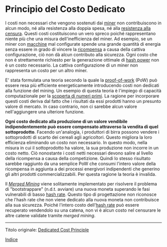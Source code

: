 # Principio del Costo Dedicato



I costi non necessari che vengono sostenuti dai [miner](ch101-glossary.md#miner) non contribuiscono in alcun modo, né alla resistenza alla doppia spesa, né alla [resistenza alla censura](ch028-censorship-resistance-property.md). Questi costi costituiscono un vero spreco poiché rappresentano niente più che una misura dell'inefficienza del miner. Ad esempio, se un miner con [macchine](ch101-glossary.md#macchina) mal configurate spende una grande quantità di energia senza essere in grado di vincere la [ricompensa](ch101-glossary.md#ricompensa-reward) a causa della cattiva configurazione, ciò non dà alcun contributo alla sicurezza. Ogni costo che non è strettamente richiesto per la generazione ottimale di [hash power](ch101-glossary.md#hash-power) non è un costo necessario. La cattiva configurazione di un miner non rappresenta un costo per un altro miner.

E' stata formulata una teoria secondo la quale la [proof-of-work](ch101-glossary.md#prova) (PoW) può essere resa più efficiente energeticamente introducendo costi non dedicati alla funzione del mining. Un esempio di questa teoria è l'impiego di capacità computazionale per la [scoperta di numeri primi](http://primecoin.io/). La ragione per incorporare questi costi deriva dal fatto che i risultati da essi prodotti hanno un presunto valore di mercato. In caso contrario, non ci sarebbe alcun valore nell'aggiungere una ulteriore funzione.

**Ogni costo dedicato alla produzione di un valore vendibile indipendentemente può essere compensato attraverso la vendita di quel sottoprodotto**. Facendo un'analogia, i produttori di birra possono vendere i sottoprodotti di scarto dei cereali agli agricoltori. Questo migliora la loro efficienza eliminando un costo non necessario. In questo modo, nella misura in cui il sottoprodotto ha valore, la sua produzione non incorre in un costo netto. Ciò nonostante i costi netti necessari devono salire al livello della ricompensa a causa della competizione. Quindi lo stesso risultato sarebbe raggiunto da una semplice PoW che consumi l'intero valore della ricompensa in aggiunta a dei processi energivori indipendenti che generino gli altri prodotti commercializzabili. Per questa ragione la teoria è invalida.

Il [_Merged Mining_](https://eprint.iacr.org/2017/791.pdf) viene solitamente implementato per risolvere il problema di "bootstrappare" (n.d.t. avviare) una nuova moneta superando le fasi vulnerabili di basso [hash rate](ch101-glossary.md#hash-rate). Questo tipo di progettazione non riconosce che l'hash rate che non viene dedicato alla nuova moneta non contribuisce alla sua sicurezza. Poiché l'intero costo dell'[hash rate](ch101-glossary.md#hash-rate) può essere recuperato vendendolo su una catena, non vi è alcun costo nel censurare le altre catene validate tramite _merged mining_.

---

Titolo originale: [Dedicated Cost Principle](https://github.com/libbitcoin/libbitcoin-system/wiki/Dedicated-Cost-Principle)

[Indice](/README.md)

